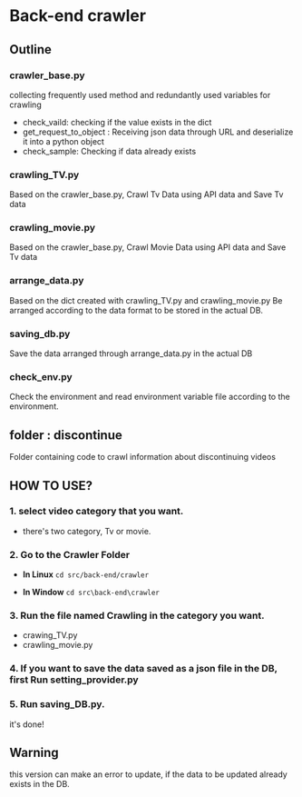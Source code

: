 # Back-end crawler

## Outline

### crawler_base.py
collecting frequently used method and redundantly used variables for crawling
 - check_vaild: checking if the value exists in the dict
 - get_request_to_object : Receiving json data through URL and deserialize it into a python object
 - check_sample: Checking if data already exists

### crawling_TV.py
Based on the crawler_base.py, Crawl Tv Data using API data and Save Tv data

### crawling_movie.py
Based on the crawler_base.py, Crawl Movie Data using API data and Save Tv data

### arrange_data.py
Based on the dict created with crawling_TV.py and crawling_movie.py Be arranged according to the data format to be stored in the actual DB.

### saving_db.py
Save the data arranged through arrange_data.py in the actual DB

### check_env.py
Check the environment and read environment variable file according to the environment.

## folder : discontinue
Folder containing code to crawl information about discontinuing videos


## HOW TO USE?
### 1. select video category that you want.
- there's two category, Tv or movie.

### 2. Go to the Crawler Folder
- **In Linux**
`cd src/back-end/crawler`

- **In Window**
`cd src\back-end\crawler`

### 3. Run the file named Crawling in the category you want.
- crawing_TV.py
- crawling_movie.py

### 4. If you want to save the data saved as a json file in the DB, first Run setting_provider.py

### 5. Run saving_DB.py.
it's done!


## Warning
this version can make an error to update, if the data to be updated already exists in the DB.
